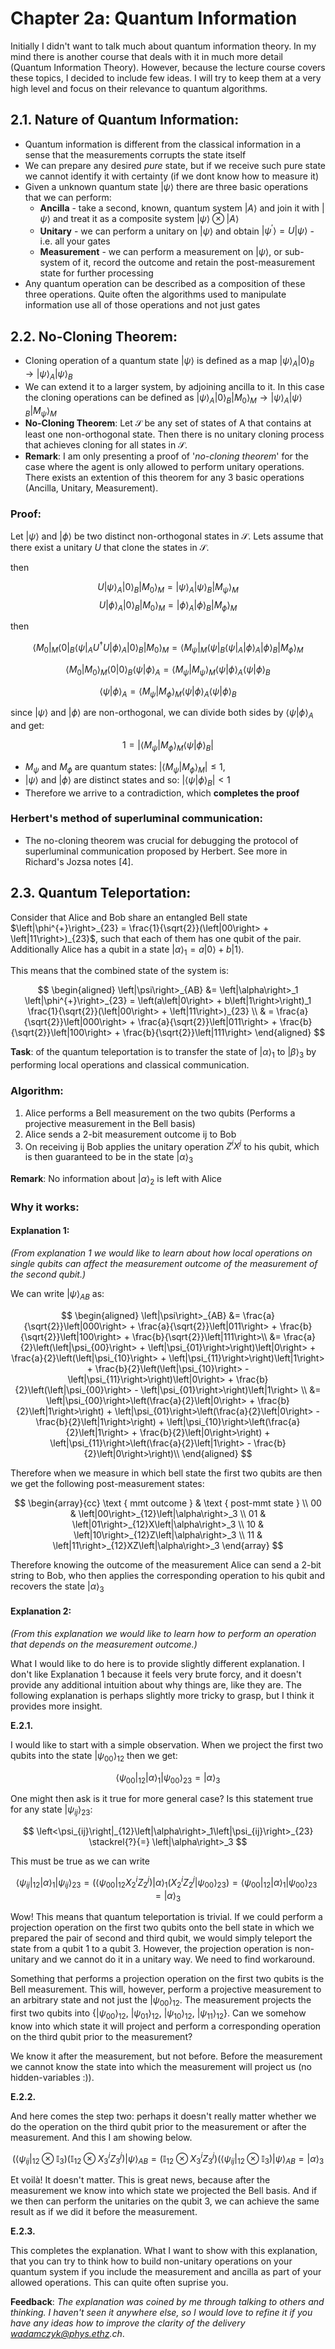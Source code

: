# Chapter 2a: Quantum Information

Initially I didn't want to talk much about quantum information theory. In my mind there is another course that deals with it in much more detail (Quantum Information Theory). However, because the lecture course covers these topics, I decided to include few ideas. I will try to keep them at a very high level and focus on their relevance to quantum algorithms.

## 2.1. Nature of Quantum Information:
- Quantum information is different from the classical information in a sense that the measurements corrupts the state itself
- We can prepare any desired _pure_ state, but if we receive such pure state we cannot identify it with certainty (if we dont know how to measure it)
- Given a unknown quantum state $\left|\psi\right>$ there are three basic operations that we can perform:
    - **Ancilla** - take a second, known, quantum system $\left|A\right>$ and join it with $\left|\psi\right>$ and treat it as a composite system $\left|\psi\right> \otimes \left|A\right>$
    - **Unitary** - we can perform a unitary on $\left|\psi\right>$ and obtain $\left|\psi^{\prime}\right> = U\left|\psi\right>$ - i.e. all your gates
    - **Measurement** - we can perform a measurement on $\left|\psi\right>$, or sub-system of it, record the outcome and retain the post-measurement state for further processing
- Any quantum operation can be described as a composition of these three operations. Quite often the algorithms used to manipulate information use all of those operations and not just gates

## 2.2. No-Cloning Theorem:
- Cloning operation of a quantum state $\left|\psi\right>$ is defined as a map $\left|\psi\right>_A \left|0\right>_B \rightarrow \left|\psi\right>_A \left|\psi\right>_B$
- We can extend it to a larger system, by adjoining ancilla to it. In this case the cloning operations can be defined as $\left|\psi\right>_A \left|0\right>_B \left|M_0\right>_M \rightarrow \left|\psi\right>_A \left|\psi\right>_B \left|M_\psi\right>_M$
- **No-Cloning Theorem**: Let $\mathcal{S}$ be any set of states of A that contains at least one non-orthogonal state. Then there is no unitary cloning process that achieves cloning for all states in $\mathcal{S}$.
- **Remark**: I am only presenting a proof of '_no-cloning theorem_' for the case where the agent is only allowed to perform unitary operations. There exists an extention of this theorem for any 3 basic operations (Ancilla, Unitary, Measurement).

### Proof:
Let $\left|\psi\right>$ and $\left|\phi\right>$ be two distinct non-orthogonal states in $\mathcal{S}$. Lets assume that there exist a unitary $U$ that clone the states in $\mathcal{S}$.

then

$$
U\left|\psi\right>_A \left|0\right>_B \left|M_0\right>_M = \left|\psi\right>_A \left|\psi\right>_B \left|M_\psi\right>_M
$$
$$
U\left|\phi\right>_A \left|0\right>_B \left|M_0\right>_M = \left|\phi\right>_A \left|\phi\right>_B \left|M_\phi\right>_M
$$

then 

$$
\left<M_0\right|_M\left<0\right|_B\left<\psi\right|_A U^\dagger U\left|\phi\right>_A \left|0\right>_B \left|M_0\right>_M = \left<M_\psi\right|_M \left<\psi\right|_B \left<\psi\right|_A \left|\phi\right>_A \left|\phi\right>_B \left|M_\phi\right>_M
$$



$$
\left<M_0|M_0\right>_M\left<0|0\right>_B\left<\psi|\phi\right>_A = \left<M_\psi|M_\psi\right>_M\left<\psi|\phi\right>_A\left<\psi|\phi\right>_B
$$

$$
\left<\psi|\phi\right>_A = \left<M_\psi|M_\phi\right>_M\left<\psi|\phi\right>_A\left<\psi|\phi\right>_B
$$

since $\left|\psi\right>$ and $\left|\phi\right>$ are non-orthogonal, we can divide both sides by $\left<\psi|\phi\right>_A$ and get:

$$
1 = |\left<M_\psi|M_\phi\right>_M\left<\psi|\phi\right>_B|
$$

- $M_\psi$ and $M_\phi$ are quantum states: $|\left<M_\psi|M_\phi\right>_M| \leq 1$,  
- $\left|\psi\right>$ and $\left|\phi\right>$ are distinct states and so: $|\left<\psi|\phi\right>_B| < 1$
- Therefore we arrive to a contradiction, which **completes the proof**

### Herbert's method of superluminal communication:
- The no-cloning theorem was crucial for debugging the protocol of superluminal communication proposed by Herbert. See more in Richard's Jozsa notes [4].

## 2.3. Quantum Teleportation:
Consider that Alice and Bob share an entangled Bell state $\left|\phi^{+}\right>_{23} = \frac{1}{\sqrt{2}}(\left|00\right> + \left|11\right>)_{23}$, such that each of them has one qubit of the pair. Additionally Alice has a qubit in a state $\left|\alpha\right>_1 = a\left|0\right> + b \left|1\right>$. 

This means that the combined state of the system is:

$$
\begin{aligned}
\left|\psi\right>_{AB} &= \left|\alpha\right>_1 \left|\phi^{+}\right>_{23} = \left(a\left|0\right> + b\left|1\right>\right)_1 \frac{1}{\sqrt{2}}(\left|00\right> + \left|11\right>)_{23} \\
& = \frac{a}{\sqrt{2}}\left|000\right> + \frac{a}{\sqrt{2}}\left|011\right> + \frac{b}{\sqrt{2}}\left|100\right> + \frac{b}{\sqrt{2}}\left|111\right>
\end{aligned}
$$

**Task**: of the quantum teleportation is to transfer the state of $\left|\alpha\right>_1$ to $\left|\beta\right>_3$ by performing local operations and classical communication.

### Algorithm:
1. Alice performs a Bell measurement on the two qubits (Performs a projective measurement in the Bell basis)
    <!-- 1. Alice applies CX to her qubits 1 and 2
    2. Alice applies H to her qubit 1
    3. Alice measures her two qbits to obtain a 2-bit string 00, 01, 10 or 11 -->
2. Alice sends a 2-bit measurement outcome ij to Bob
3. On receiving ij Bob applies the unitary operation $Z^iX^j$ to his qubit, which is then guaranteed to be in the state $\left|\alpha\right>_3$


**Remark**: No information about $\left|\alpha\right>_2$ is left with Alice

### Why it works:

#### Explanation 1:

_(From explanation 1 we would like to learn about how local operations on single qubits can affect the measurement outcome of the measurement of the second qubit.)_

We can write $\left|\psi\right>_{AB}$ as:

$$
\begin{aligned}
\left|\psi\right>_{AB} &= \frac{a}{\sqrt{2}}\left|000\right> + \frac{a}{\sqrt{2}}\left|011\right> + \frac{b}{\sqrt{2}}\left|100\right> + \frac{b}{\sqrt{2}}\left|111\right>\\
&= \frac{a}{2}\left(\left|\psi_{00}\right> + \left|\psi_{01}\right>\right)\left|0\right> + \frac{a}{2}\left(\left|\psi_{10}\right> + \left|\psi_{11}\right>\right)\left|1\right> + \frac{b}{2}\left(\left|\psi_{10}\right> - \left|\psi_{11}\right>\right)\left|0\right> + \frac{b}{2}\left(\left|\psi_{00}\right> - \left|\psi_{01}\right>\right)\left|1\right> \\
&= \left|\psi_{00}\right>\left(\frac{a}{2}\left|0\right> + \frac{b}{2}\left|1\right>\right) + \left|\psi_{01}\right>\left(\frac{a}{2}\left|0\right> - \frac{b}{2}\left|1\right>\right) + \left|\psi_{10}\right>\left(\frac{a}{2}\left|1\right> + \frac{b}{2}\left|0\right>\right) + \left|\psi_{11}\right>\left(\frac{a}{2}\left|1\right> - \frac{b}{2}\left|0\right>\right)\\
\end{aligned}
$$

Therefore when we measure in which bell state the first two qubits are then we get the following post-measurement states:

$$
\begin{array}{cc}
\text { mmt outcome } & \text { post-mmt state } \\
00 & \left|00\right>_{12}\left|\alpha\right>_3 \\
01 & \left|01\right>_{12}X\left|\alpha\right>_3 \\
10 & \left|10\right>_{12}Z\left|\alpha\right>_3 \\
11 & \left|11\right>_{12}XZ\left|\alpha\right>_3
\end{array}
$$

Therefore knowing the outcome of the measurement Alice can send a 2-bit string to Bob, who then applies the corresponding operation to his qubit and recovers the state $\left|\alpha\right>_3$

#### Explanation 2:
_(From this explanation we would like to learn how to perform an operation that depends on the measurement outcome.)_

What I would like to do here is to provide slightly different explanation. I don't like Explanation 1 because it feels very brute forcy, and it doesn't provide any additional intuition about why things are, like they are. The following explanation is perhaps slightly more tricky to grasp, but I think it provides more insight.

**E.2.1.**

I would like to start with a simple observation. When we project the first two qubits into the state $\left|\psi_{00}\right>_{12}$ then we get:

$$
\left<\psi_{00}\right|_{12}\left|\alpha\right>_1\left|\psi_{00}\right>_{23} = \left|\alpha\right>_3
$$

One might then ask is it true for more general case? Is this statement true for any state $\left|\psi_{ij}\right>_{23}$:

$$
\left<\psi_{ij}\right|_{12}\left|\alpha\right>_1\left|\psi_{ij}\right>_{23} \stackrel{?}{=} \left|\alpha\right>_3
$$

This must be true as we can write 

$$
\left<\psi_{ij}\right|_{12}\left|\alpha\right>_1\left|\psi_{ij}\right>_{23} = \left(\left<\psi_{00}\right|_{12} X_2^i Z_2^j\right)\left|\alpha\right>_1\left(X_2^i Z_2^j\left|\psi_{00}\right>_{23}\right) = \left<\psi_{00}\right|_{12}\left|\alpha\right>_1\left|\psi_{00}\right>_{23}= \left|\alpha\right>_3
$$

Wow! This means that quantum teleportation is trivial. If we could perform a projection operation on the first two qubits onto the bell state in which we prepared the pair of second and third qubit, we would simply teleport the state from a qubit 1 to a qubit 3. However, the projection operation is non-unitary and we cannot do it in a unitary way. We need to find workaround. 

Something that performs a projection operation on the first two qubits is the Bell measurement. This will, however, perform a projective measurement to an arbitrary state and not just the $\left|\psi_{00}\right>_{12}$. The measurement projects the first two qubits into {$\left|\psi_{00}\right>_{12}$, $\left|\psi_{01}\right>_{12}$, $\left|\psi_{10}\right>_{12}$, $\left|\psi_{11}\right>_{12}$}. Can we somehow know into which state it will project and perform a corresponding operation on the third qubit prior to the measurement?

We know it after the measurement, but not before. Before the measurement we cannot know the state into which the measurement will project us (no hidden-variables :)). 

**E.2.2.**

And here comes the step two: perhaps it doesn't really matter whether we do the operation on the third qubit prior to the measurement or after the measurement. And this I am showing below.

$$
\left( \left<\psi_{ij}\right|_{12} \otimes \mathbb{I}_3\right) \left( \mathbb{I}_{12} \otimes X_3^i Z_3^j\right) \left|\psi\right>_{AB} = \left( \mathbb{I}_{12} \otimes X_3^i Z_3^j\right) \left( \left<\psi_{ij}\right|_{12} \otimes \mathbb{I}_3\right) \left|\psi\right>_{AB}  = \left|\alpha\right>_3
$$

Et voilà! It doesn't matter. This is great news, because after the measurement we know into which state we projected the Bell basis. And if we then can perform the unitaries on the qubit 3, we can achieve the same result as if we did it before the measurement.

**E.2.3.**

This completes the explanation. What I want to show with this explanation, that you can try to think how to build non-unitary operations on your quantum system if you include the measurement and ancilla as part of your allowed operations. This can quite often suprise you.

**Feedback**:
_The explanation was coined by me through talking to others and thinking. I haven't seen it anywhere else, so I would love to refine it if you have any ideas how to improve the clarity of the delivery wadamczyk@phys.ethz.ch_.







    